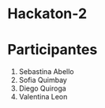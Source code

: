# Hackaton-2
# Participantes
1. Sebastina Abello
2. Sofia Quimbay
3. Diego Quiroga
4. Valentina Leon
